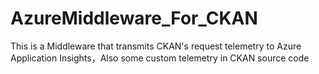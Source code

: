 # AzureMiddleware_For_CKAN
This is a Middleware that transmits CKAN's request telemetry to Azure Application Insights，Also some custom telemetry in CKAN source code 
